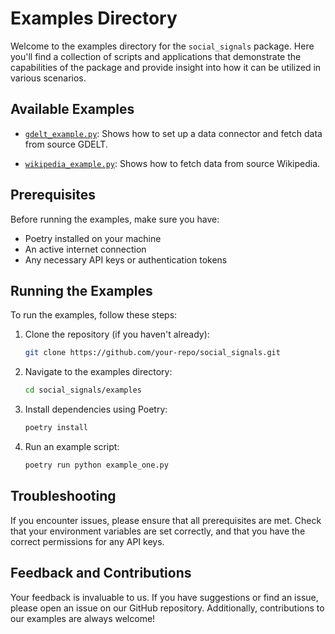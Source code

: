 # Examples Directory

Welcome to the examples directory for the `social_signals` package. Here you'll find a collection of scripts and applications that demonstrate the capabilities of the package and provide insight into how it can be utilized in various scenarios.

## Available Examples

- [`gdelt_example.py`](gdelt_example.py): Shows how to set up a data connector and fetch data from source GDELT.

- [`wikipedia_example.py`](wikipedia_example.py): Shows how to fetch data from source Wikipedia.

## Prerequisites

Before running the examples, make sure you have:

- Poetry installed on your machine
- An active internet connection
- Any necessary API keys or authentication tokens

## Running the Examples

To run the examples, follow these steps:

1. Clone the repository (if you haven't already):
   ```bash
   git clone https://github.com/your-repo/social_signals.git
   ```
2. Navigate to the examples directory:
   ```bash
   cd social_signals/examples
   ```
3. Install dependencies using Poetry:
   ```bash
   poetry install
   ```
4. Run an example script:
   ```bash
   poetry run python example_one.py
   ```

## Troubleshooting

If you encounter issues, please ensure that all prerequisites are met. Check that your environment variables are set correctly, and that you have the correct permissions for any API keys.

## Feedback and Contributions

Your feedback is invaluable to us. If you have suggestions or find an issue, please open an issue on our GitHub repository. Additionally, contributions to our examples are always welcome!
